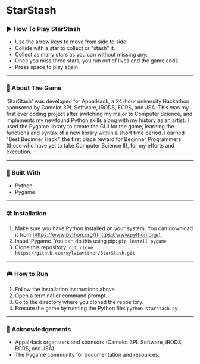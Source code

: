 # StarStash

### ▶️ How To Play StarStash

- Use the arrow keys to move from side to side.
- Collide with a star to collect or "stash" it.
- Collect as many stars as you can without missing any.
- Once you miss three stars, you run out of lives and the game ends.
- Press space to play again.
---

### 👾 About The Game

'StarStash' was developed for AppalHack, a 24-hour university Hackathon sponsored by Camelot 3PL Software, iRODS, ECRS, and JSA. This was my first ever coding project after switching my major to Computer Science, and implements my newfound Python skills along with my history as an artist. I used the Pygame library to create the GUI for the game, learning the functions and syntax of a new library within a short time period. I earned "Best Beginner Hack", the first place reward for Beginner Programmers (those who have yet to take Computer Science II), for my efforts and execution.

---

### 🔧 Built With

*   Python
*   Pygame

---

### 🛠️ Installation

1.  Make sure you have Python installed on your system. You can download it from [https://www.python.org/](https://www.python.org/).
2.  Install Pygame. You can do this using pip: `pip install pygame`
3.  Clone this repository: `git clone https://github.com/sylviavitner/StarStash.git`
---

### 🎮 How to Run 

1.  Follow the installation instructions above.
2.  Open a terminal or command prompt.
3.  Go to the directory where you cloned the repository.
4.  Execute the game by running the Python file: `python starstash.py`
---

### 📢 Acknowledgements

*   AppalHack organizers and sponsors (Camelot 3PL Software, iRODS, ECRS, and JSA).
*   The Pygame community for documentation and resources.
